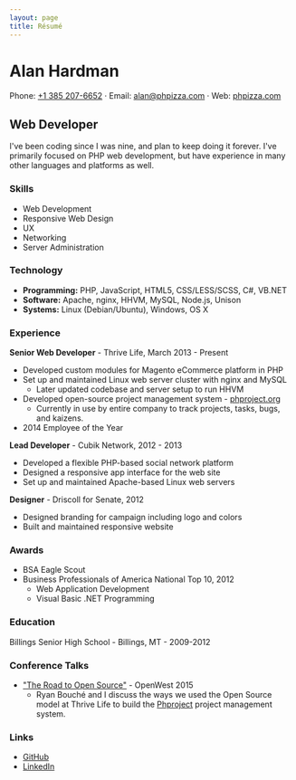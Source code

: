 ```yaml
---
layout: page
title: Résumé
---
```


# Alan Hardman

Phone: [+1 385 207-6652](tel:13852076652) · Email: [alan@phpizza.com](mailto:alan@phpizza.com) · Web: [phpizza.com](https://phpizza.com/)

## Web Developer

I've been coding since I was nine, and plan to keep doing it forever. I've primarily focused on PHP web development, but have experience in many other languages and platforms as well.

### Skills

- Web Development
- Responsive Web Design
- UX
- Networking
- Server Administration

### Technology

- **Programming:** PHP, JavaScript, HTML5, CSS/LESS/SCSS, C#, VB.NET
- **Software:** Apache, nginx, HHVM, MySQL, Node.js, Unison
- **Systems:** Linux (Debian/Ubuntu), Windows, OS X

### Experience

**Senior Web Developer** - Thrive Life, March 2013 - Present

- Developed custom modules for Magento eCommerce platform in PHP
- Set up and maintained Linux web server cluster with nginx and MySQL
  - Later updated codebase and server setup to run HHVM
- Developed open-source project management system - [phproject.org](http://www.phproject.org/)
  - Currently in use by entire company to track projects, tasks, bugs, and kaizens.
- 2014 Employee of the Year

**Lead Developer** - Cubik Network, 2012 - 2013

- Developed a flexible PHP-based social network platform
- Designed a responsive app interface for the web site
- Set up and maintained Apache-based Linux web servers

**Designer** - Driscoll for Senate, 2012

- Designed branding for campaign including logo and colors
- Built and maintained responsive website

### Awards

- BSA Eagle Scout
- Business Professionals of America National Top 10, 2012
  - Web Application Development
  - Visual Basic .NET Programming

### Education

Billings Senior High School - Billings, MT - 2009-2012

### Conference Talks

- ["The Road to Open Source"](https://www.youtube.com/watch?v=zK_uBDAdrIU) - OpenWest 2015
  - Ryan Bouché and I discuss the ways we used the Open Source model at Thrive Life to build the [Phproject](http://www.phproject.org/) project management system.

### Links

- [GitHub](https://github.com/Alanaktion)
- [LinkedIn](https://www.linkedin.com/pub/alan-hardman/37/a36/17)
